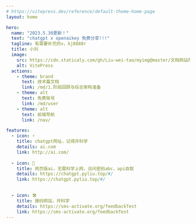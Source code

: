 ```yaml
---
# https://vitepress.dev/reference/default-theme-home-page
layout: home

hero:
  name: "2023.5.30更新！"
  text: "chatgpt x openaikey 免费分享!!!"
  tagline: 有需要补充的v，kj8888r
  title: 小刘
  image:
    src: https://cdn.staticaly.com/gh/Liu-wei-tao/myimg@master/文档网站所需要的图片/AI1.678qw7whgpg0.webp
    alt: VitePress
  actions:
    - theme: brand
      text: 技术篇文档
      link: /md/1.阶段回顾与综合架构准备
    - theme: alt
      text: 免费账号
      link: /md/user
    - theme: alt
      text: 前端导航
      link: /nav/

features:
  - icon: ⚡️
    title: chatgpt网址，记得开科学
    details: ai.com
    link: http://ai.com/
  
  - icon: 🖖
    title: 网页版ai，无需科学上网，访问密码abc，api自取
    details: https://chatgpt.pyliu.top/#/
    link: https://chatgpt.pyliu.top/#/

  
  - icon: 🛠️
    title: 接码网站，开科学
    details: https://sms-activate.org/feedbackTest 
    link: https://sms-activate.org/feedbackTest
---
```

<!-- 🤳



## Q音(仿抖音)

移动端体验地址：https://snowcyans.gitee.io/qqshortvideo/

🛒

## Q淘

移动端体验地址：https://snowcyans.gitee.io/qamoy/

🎧

## QQ云音乐

PC体验地址：https://snowcyans.gitee.io/cloudmusic/ -->
